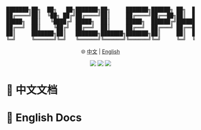 <p align="center">
<pre align="center">
███████╗██╗  ██╗   ██╗███████╗██╗     ███████╗██████╗ ██╗  ██╗███████╗ █████╗ ██████╗ 
██╔════╝██║  ╚██╗ ██╔╝██╔════╝██║     ██╔════╝██╔══██╗██║  ██║██╔════╝██╔══██╗██╔══██╗
█████╗  ██║   ╚████╔╝ █████╗  ██║     █████╗  ██████╔╝███████║█████╗  ███████║██║  ██║
██╔══╝  ██║    ╚██╔╝  ██╔══╝  ██║     ██╔══╝  ██╔═══╝ ██╔══██║██╔══╝  ██╔══██║██║  ██║
██║     ███████╗██║   ███████╗███████╗███████╗██║     ██║  ██║███████╗██║  ██║██████╔╝
╚═╝     ╚══════╝╚═╝   ╚══════╝╚══════╝╚══════╝╚═╝     ╚═╝  ╚═╝╚══════╝╚═╝  ╚═╝╚═════╝ 
</pre>
</p>

<p align="center">
  🌐 <a href="#-中文文档">中文</a> | <a href="#-english-docs">English</a><br>
</p>

<p align="center">
  <a href=""><img src="https://img.shields.io/badge/Windows-0078D6?style=for-the-badge&logo=windows&logoColor=white"></img></a>
  <a href=""><img src="https://img.shields.io/badge/Linux-FCC624?style=for-the-badge&logo=linux&logoColor=black"></img></a>
  <a href=""><img src="https://img.shields.io/badge/mac%20os-000000?style=for-the-badge&logo=macos&logoColor=F0F0F0"></img></a>
</p>

# 📃 中文文档

# 📃 English Docs
